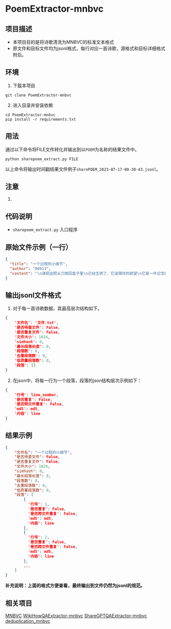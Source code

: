 # PoemExtractor-mnbvc

## 项目描述

- 本项目目的是将诗歌清洗为MNBVC的标准文本格式
- 原文件和目标文件均为jsonl格式，每行对应一首诗歌，源格式和目标详细格式附后。

## 环境

1. 下载本项目
```
git clone PoemExtractor-mnbvc
```
2. 进入目录并安装依赖
```
cd PoemExtractor-mnbvc
pip install -r requirements.txt
```

## 用法

通过以下命令将FILE文件转化并输出到以`POEM`为名称的结果文件中。
```shell
python sharepoem_extract.py FILE
```

以上命令将输出时间戳结果文件例子`sharePOEM_2023-07-17-00-30-43.jsonl`。

## 注意

1. 

## 代码说明

- `sharepoem_extract.py` 入口程序

## 原始文件示例（一行）

```json
{
  "title": "一个过程的小细节",
  "author": "00913",
  "content": "\n请把这把尖刀放回盒子里\n已经生锈了，它追随你的欲望\n它是一件记念的物品\n而你就是它尚未剖腹而生的婴儿\n\n已经习以为常，一群悒郁的病毒\n你擦干的刀刃，另一面切伤了手指\n在你的血流滴滴的那会儿\n你如此镇静地包扎有点职业化\n\n请把你的镜子彻底裸体地照出自己\n用白皙地肤色平息性感的挑逗\n你熟练地削一片柠檬地时候\n却解说了这是必要的生活\n\n让我摸一摸你的刀，可是你\n收起来了，而一个身体的智慧\n是将我构成了你无所畏忌的呢称\n你贸然的偷袭，这就堵住了我呼吸"
}
```

## 输出jsonl文件格式

1. 对于每一首诗歌数据，其最高层次结构如下。
```json
{
    '文件名': '文件.txt',
    '是否待查文件': False,
    '是否重复文件': False,
    '文件大小': 1024,
    'simhash': 0,
    '最长段落长度': 0,
    '段落数': 0,
    '去重段落数': 0,
    '低质量段落数': 0,
    '段落': []
}
```
2. 在json中，将每一行为一个段落，段落的json结构层次示例如下：
```json
{
    '行号': line_number,
    '是否重复': False,
    '是否跨文件重复': False,
    'md5': md5,
    '内容': line
}
```

## 结果示例

```json
{
    "文件名": "一个过程的小细节",
    "是否待查文件": False,
    "是否重复文件": False,
    "文件大小": 1024,
    "simhash": 0,
    "最长段落长度": 0,
    "段落数": 0,
    "去重段落数": 0,
    "低质量段落数": 0,
    "段落": [
        {
          '行号': 1,
          '是否重复': False,
          '是否跨文件重复': False,
          'md5': md5,
          '内容': line
        },
        {
          '行号': 2,
          '是否重复': False,
          '是否跨文件重复': False,
          'md5': md5,
          '内容': line
        },
        ...
    ]
}
```

**补充说明：上面的格式方便查看，最终输出到文件仍然为jsonl的规范。**

## 相关项目

[MNBVC](https://github.com/esbatmop/MNBVC)
[WikiHowQAExtractor-mnbvc](https://github.com/wanicca/WikiHowQAExtractor-mnbvc)
[ShareGPTQAExtractor-mnbvc](https://github.com/pany8125/ShareGPTQAExtractor-mnbvc)
[deduplication_mnbvc](https://github.com/aplmikex/deduplication_mnbvc)
